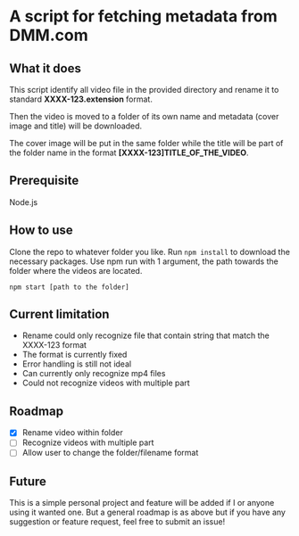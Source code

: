 # A script for fetching metadata from DMM.com

## What it does

This script identify all video file in the provided directory and rename it to standard **XXXX-123.extension** format.

Then the video is moved to a folder of its own name and metadata (cover image and title) will be downloaded.

The cover image will be put in the same folder while the title will be part of the folder name in the format **[XXXX-123]TITLE_OF_THE_VIDEO**.

## Prerequisite

Node.js

## How to use

Clone the repo to whatever folder you like.
Run `npm install` to download the necessary packages.
Use npm run with 1 argument, the path towards the folder where the videos are located.

```
npm start [path to the folder]
```

## Current limitation
- Rename could only recognize file that contain string that match the XXXX-123 format
- The format is currently fixed
- Error handling is still not ideal
- Can currently only recognize mp4 files
- Could not recognize videos with multiple part

## Roadmap

- [x] Rename video within folder
- [ ] Recognize videos with multiple part
- [ ] Allow user to change the folder/filename format

## Future

This is a simple personal project and feature will be added if I or anyone using it wanted one.
But a general roadmap is as above but if you have any suggestion or feature request, feel free to submit an issue!

